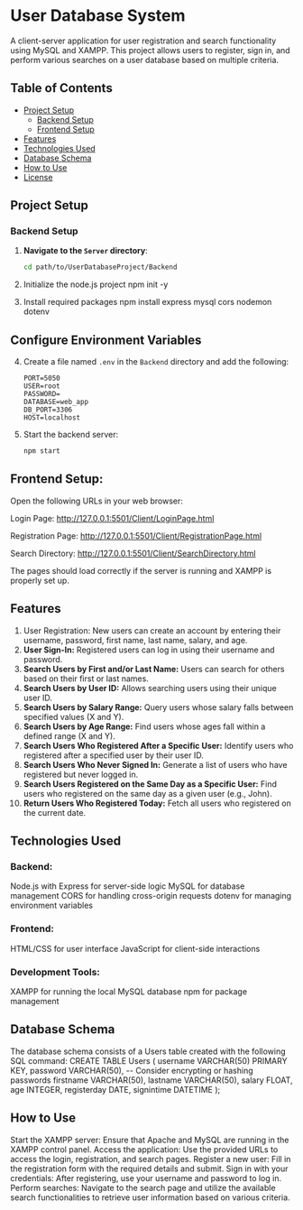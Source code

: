 # User Database System

A client-server application for user registration and search functionality using MySQL and XAMPP. This project allows users to register, sign in, and perform various searches on a user database based on multiple criteria.

## Table of Contents

- [Project Setup](#project-setup)
  - [Backend Setup](#backend-setup)
  - [Frontend Setup](#frontend-setup)
- [Features](#features)
- [Technologies Used](#technologies-used)
- [Database Schema](#database-schema)
- [How to Use](#how-to-use)
- [License](#license)

## Project Setup

### Backend Setup

1. **Navigate to the `Server` directory**:
   ```bash
   cd path/to/UserDatabaseProject/Backend
2. Initialize the node.js project
npm init -y

3. Install required packages
npm install express mysql cors nodemon dotenv

## Configure Environment Variables

4. Create a file named `.env` in the `Backend` directory and add the following:

   ```env
   PORT=5050
   USER=root
   PASSWORD=
   DATABASE=web_app
   DB_PORT=3306
   HOST=localhost

5. Start the backend server:
   ```bash
   npm start

## Frontend Setup:

Open the following URLs in your web browser:

Login Page: http://127.0.0.1:5501/Client/LoginPage.html

Registration Page: http://127.0.0.1:5501/Client/RegistrationPage.html

Search Directory: http://127.0.0.1:5501/Client/SearchDirectory.html

The pages should load correctly if the server is running and XAMPP is properly set up.

## Features

1. User Registration: New users can create an account by entering their username, password, first name, last name, salary, and age.
2. **User Sign-In:** Registered users can log in using their username and password.
3. **Search Users by First and/or Last Name:** Users can search for others based on their first or last names.
4. **Search Users by User ID:** Allows searching users using their unique user ID.
5. **Search Users by Salary Range:** Query users whose salary falls between specified values (X and Y).
6. **Search Users by Age Range:** Find users whose ages fall within a defined range (X and Y).
7. **Search Users Who Registered After a Specific User:** Identify users who registered after a specified user by their user ID.
8. **Search Users Who Never Signed In:** Generate a list of users who have registered but never logged in.
9. **Search Users Registered on the Same Day as a Specific User:** Find users who registered on the same day as a given user (e.g., John).
10. **Return Users Who Registered Today:** Fetch all users who registered on the current date.

## Technologies Used

### Backend:
Node.js with Express for server-side logic
MySQL for database management
CORS for handling cross-origin requests
dotenv for managing environment variables
### Frontend:
HTML/CSS for user interface
JavaScript for client-side interactions
### Development Tools:
XAMPP for running the local MySQL database
npm for package management

## Database Schema

The database schema consists of a Users table created with the following SQL command:
CREATE TABLE Users (
    username VARCHAR(50) PRIMARY KEY,
    password VARCHAR(50), -- Consider encrypting or hashing passwords
    firstname VARCHAR(50),
    lastname VARCHAR(50),
    salary FLOAT,
    age INTEGER,
    registerday DATE,
    signintime DATETIME
);

## How to Use

Start the XAMPP server:
Ensure that Apache and MySQL are running in the XAMPP control panel.
Access the application:
Use the provided URLs to access the login, registration, and search pages.
Register a new user:
Fill in the registration form with the required details and submit.
Sign in with your credentials:
After registering, use your username and password to log in.
Perform searches:
Navigate to the search page and utilize the available search functionalities to retrieve user information based on various criteria.









    


